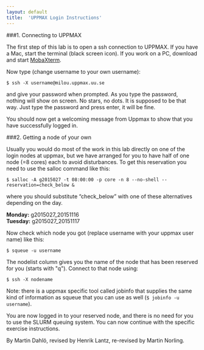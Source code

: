 ```yaml
---
layout: default
title:  'UPPMAX Login Instructions'
---
```


###1. Connecting to UPPMAX

The first step of this lab is to open a ssh connection to UPPMAX. If you have a Mac, start the terminal (black screen icon). If you work on a PC, download and start [MobaXterm](http://mobaxterm.mobatek.net).

Now type (change username to your own username):

```
$ ssh -X username@milou.uppmax.uu.se
```

and give your password when prompted. As you type the password, nothing will show on screen. No stars, no dots. It is supposed to be that way. Just type the password and press enter, it will be fine.

You should now get a welcoming message from Uppmax to show that you have successfully logged in. 

###2. Getting a node of your own

Usually you would do most of the work in this lab directly on one of the login nodes at uppmax, but we have arranged for you to have half of one node (=8 cores) each to avoid disturbances. To get this reservation you need to use the salloc command like this:

```
$ salloc -A g2015027 -t 08:00:00 -p core -n 8 --no-shell --reservation=check_below &
```

where you should substitute “check_below” with one of these alternatives depending on the day.

**Monday:** g2015027_20151116  
**Tuesday:** g2015027_20151117  

Now check which node you got (replace username with your uppmax user name) like this:

```
$ squeue -u username
```

The nodelist column gives you the name of the node that has been reserved for you (starts with "q"). Connect to that node using:

```
$ ssh -X nodename
```

Note: there is a uppmax specific tool called jobinfo that supplies the same kind of information as squeue that you can use as well (`$ jobinfo -u username`).

You are now logged in to your reserved node, and there is no need for you to use the SLURM queuing system. You can now continue with the specific exercise instructions.

By Martin Dahlö, revised by Henrik Lantz, re-revised by Martin Norling. 
